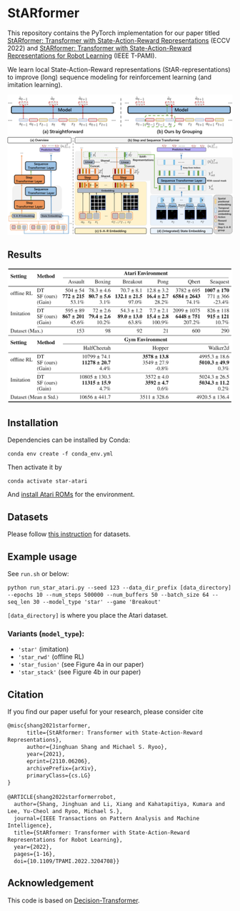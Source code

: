 
# StARformer
This repository contains the PyTorch implementation for our paper titled [StARformer: Transformer with State-Action-Reward Representations](https://arxiv.org/abs/2110.06206) (ECCV 2022) and [StARformer: Transformer with State-Action-Reward Representations for Robot Learning](https://www3.cs.stonybrook.edu/~jishang/starformer/Starformer_TPAMI_final.pdf) (IEEE T-PAMI).

We learn local State-Action-Reward representations (StAR-representations) to improve (long) sequence modeling for reinforcement learning (and imitation learning).

<img src="./figures/seqmodelrl2.png">
<img src="./figures/mainfigure2.png">

## Results

<img src="./figures/results.png">

## Installation

Dependencies can be installed by Conda:

```
conda env create -f conda_env.yml
```

Then activate it by

```
conda activate star-atari
```

And [install Atari ROMs](https://github.com/openai/atari-py#roms) for the environment.

## Datasets
Please follow [this instruction](https://github.com/kzl/decision-transformer/blob/master/atari/readme-atari.md#downloading-datasets) for datasets.


## Example usage

See `run.sh` or below:
```
python run_star_atari.py --seed 123 --data_dir_prefix [data_directory] --epochs 10 --num_steps 500000 --num_buffers 50 --batch_size 64 --seq_len 30 --model_type 'star' --game 'Breakout'
```
`[data_directory]` is where you place the Atari dataset.

### Variants (`model_type`):
 - `'star'` (imitation)
 - `'star_rwd'` (offline RL)
 - `'star_fusion'` (see Figure 4a in our paper)
 - `'star_stack'` (see Figure 4b in our paper)

## Citation
If you find our paper useful for your research, please consider cite 
```
@misc{shang2021starformer,
      title={StARformer: Transformer with State-Action-Reward Representations}, 
      author={Jinghuan Shang and Michael S. Ryoo},
      year={2021},
      eprint={2110.06206},
      archivePrefix={arXiv},
      primaryClass={cs.LG}
}

@ARTICLE{shang2022starformerrobot,
  author={Shang, Jinghuan and Li, Xiang and Kahatapitiya, Kumara and Lee, Yu-Cheol and Ryoo, Michael S.},
  journal={IEEE Transactions on Pattern Analysis and Machine Intelligence}, 
  title={StARformer: Transformer with State-Action-Reward Representations for Robot Learning}, 
  year={2022},
  pages={1-16},
  doi={10.1109/TPAMI.2022.3204708}}
```

## Acknowledgement

This code is based on [Decision-Transformer](https://github.com/kzl/decision-transformer/).
